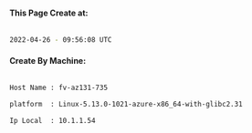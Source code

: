 
   
#### This Page Create at:

```bash

2022-04-26 - 09:56:08 UTC

```

#### Create By Machine:

```bash

Host Name : fv-az131-735

platform  : Linux-5.13.0-1021-azure-x86_64-with-glibc2.31

Ip Local  : 10.1.1.54

```

